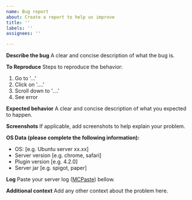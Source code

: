 ```yaml
---
name: Bug report
about: Create a report to help us improve
title: ''
labels: ''
assignees: ''

---
```


**Describe the bug**
A clear and concise description of what the bug is.

**To Reproduce**
Steps to reproduce the behavior:
1. Go to '...'
2. Click on '....'
3. Scroll down to '....'
4. See error

**Expected behavior**
A clear and concise description of what you expected to happen.

**Screenshots**
If applicable, add screenshots to help explain your problem.

**OS Data (please complete the following information):**
 - OS: [e.g. Ubuntu server xx.xx]
 - Server version [e.g. chrome, safari]
 - Plugin version [e.g. 4.2.0]
 - Server jar [e.g. spigot, paper]

**Log**
Paste your server log ([MCPaste](https://mcpaste.io/)) bellow.

**Additional context**
Add any other context about the problem here.
